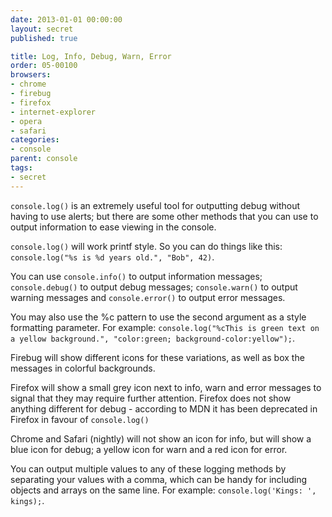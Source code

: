 ```yaml
---
date: 2013-01-01 00:00:00
layout: secret
published: true

title: Log, Info, Debug, Warn, Error
order: 05-00100
browsers:
- chrome
- firebug
- firefox
- internet-explorer
- opera
- safari
categories:
- console
parent: console
tags:
- secret
---
```


<p><code>console.log()</code> is an extremely useful tool for outputting debug without having to use alerts; but there are some other methods that you can use to output information to ease viewing in the console.</p>

<p><code>console.log()</code> will work printf style. So you can do things like this: <code>console.log("%s is %d years old.", "Bob", 42)</code>.</p>

<p>You can use <code>console.info()</code> to output information messages; <code>console.debug()</code> to output debug messages; <code>console.warn()</code> to output warning messages and <code>console.error()</code> to output error messages.</p>

<p class="firebug chrome">You may also use the %c pattern to use the second argument as a style formatting parameter. For example: <code>console.log("%cThis is green text on a yellow background.", "color:green; background-color:yellow");</code>.</p>

<p class="firebug">Firebug will show different icons for these variations, as well as box the messages in colorful backgrounds.</p>

<p class="firefox">Firefox will show a small grey icon next to info, warn and error messages to signal that they may require further attention. Firefox does not show anything different for debug - according to MDN it has been deprecated in Firefox in favour of <code>console.log()</code></p>

<p class="chrome safari">Chrome and Safari (nightly) will not show an icon for info, but will show a blue icon for debug; a yellow icon for warn and a red icon for error.</p>

<p>You can output multiple values to any of these logging methods by separating your values with a comma, which can be handy for including objects and arrays on the same line. For example: <code>console.log('Kings: ', kings);</code>.</p>

<div class="video"><iframe src="about:blank" data-src="http://player.vimeo.com/video/66605883?title=0&amp;byline=0&amp;portrait=0&amp;color=ededed" width="500" height="313" frameborder="0" webkitAllowFullScreen mozallowfullscreen allowFullScreen></iframe></div>
